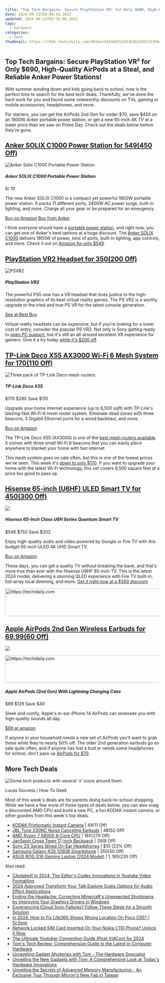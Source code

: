 ```yaml
---
title: "Top Tech Bargains: Secure PlayStation VR² for Only $690, High-Quality AirPods at a Steal, and Reliable Anker Power Stations!"
date: 2024-09-21T00:08:54.385Z
updated: 2024-09-22T02:36:06.103Z
tags:
  - hardware
categories:
  - tech
thumbnail: https://thmb.techidaily.com/40daecb43446fb2453b8b24925113b6da283db2cd97d0ca36a025eac943294f5.jpg
---
```


## Top Tech Bargains: Secure PlayStation VR² for Only $690, High-Quality AirPods at a Steal, and Reliable Anker Power Stations!

With summer winding down and kids going back to school, now is the perfect time to search for the best tech deals. Thankfully, we've done the hard work for you and found some noteworthy discounts on TVs, gaming or mobile accessories, headphones, and more.

 For starters, you can get the AirPods 2nd Gen for under $70, save $450 on an 1800W Anker portable power station, or get a new 65-inch 4K TV at a lower price than we saw on Prime Day. Check out the deals below before they're gone.

## [Anker SOLIX C1000 Power Station for $549 ($450 Off)](https://www.amazon.com/Anker-Portable-Generator-UltraFast-Optional/dp/B0C5C89QKZ/?th=1&tag=hotoge-20&ascsubtag=UUhtgUeUpU2004520&asc%5Frefurl=https%3A%2F%2Fwww.howtogeek.com%2Ftech-deals-ps-vr2-power-station-airpods-tvs%2F&asc%5Fcampaign=Short-Term) 

![Anker Solix C1000 Portable Power Station](https://static1.howtogeekimages.com/wordpress/wp-content/uploads/2023/11/anker-solixc1000.jpg) 

#####  Anker SOLIX C1000 Portable Power Station

8/ 10 

The new Anker SOLIX C1000 is a compact yet powerful 1800W portable power station. It packs 11 different ports, 2400W AC power surge, built-in lighting, and more. Charge all your gear or be prepared for an emergency.  

[Buy on Amazon](https://www.amazon.com/Anker-Portable-Generator-UltraFast-Optional/dp/B0C5C89QKZ?th=1&tag=hotoge-20&ascsubtag=UUhtgUeUpU2004520&asc%5Frefurl=https%3A%2F%2Fwww.howtogeek.com%2Ftech-deals-ps-vr2-power-station-airpods-tvs%2F&asc%5Fcampaign=Short-Term) [Buy from Anker](https://www.anker.com/products/a1761?variant=42755705208982) 

 I think everyone should have a [portable power station](https://some-approaches.techidaily.com/updated-the-pros-guide-to-conquering-photovideo-importers-in-win11/), and right now, you can get one of Anker's best options at a huge discount. The [Anker SOLIX C1000](https://youtube-lab.techidaily.com/024-approved-crafting-animation-dynamic-bouncy-text-techniques/) delivers 1800W of power, tons of ports, built-in lighting, app controls, and more. Check it out on [Amazon for only $549](https://www.amazon.com/Anker-Portable-Generator-UltraFast-Optional/dp/B0C5C89QKZ/?th=1&tag=hotoge-20&ascsubtag=UUhtgUeUpU2004520&asc%5Frefurl=https%3A%2F%2Fwww.howtogeek.com%2Ftech-deals-ps-vr2-power-station-airpods-tvs%2F&asc%5Fcampaign=Short-Term).

## [PlayStation VR2 Headset for $350 ($200 Off)](https://shop-links.co/link/?exclusive=1&publisher_slug=itechdaily19598&url=https%3A%2F%2Fwww.bestbuy.com%2Fsite%2Fsony-playstation-vr2-multi%2F6542114.p%3FskuId%3D6542114) 

![PSVR2](https://static1.howtogeekimages.com/wordpress/wp-content/uploads/2023/11/psvr2.png) 

#####  PlayStation VR2

The powerful PS5 now has a VR headset that does justice to the high-resolution graphics of its best virtual reality games. The PS VR2 is a worthy upgrade to the tried and true PS VR for the latest console generation.

[See at Best Buy](https://shop-links.co/link/?exclusive=1&publisher_slug=itechdaily19598&url=https%3A%2F%2Fwww.bestbuy.com%2Fsite%2Fsony-playstation-vr2-multi%2F6542114.p%3FskuId%3D6542114) 

 Virtual reality headsets can be expensive, but if you're looking for a lower cost of entry, consider the popular PS VR2\. Not only is Sony getting ready to [open PC support](https://howto.techidaily.com/full-solutions-to-fix-error-code-920-in-google-play-on-infinix-note-30-pro-drfone-by-drfone-fix-android-problems-fix-android-problems/), but it's still an all-around excellent VR experience for gamers. Give it a try today [while it's $200 off](https://shop-links.co/link/?exclusive=1&publisher_slug=itechdaily19598&url=https%3A%2F%2Fwww.bestbuy.com%2Fsite%2Fsony-playstation-vr2-multi%2F6542114.p%3FskuId%3D6542114).

## [TP-Link Deco X55 AX3000 Wi-Fi 6 Mesh System for $170 ($110 Off)](https://www.amazon.com/dp/B09PRB1MZM?th=1&tag=hotoge-20&ascsubtag=UUhtgUeUpU2004520&asc%5Frefurl=https%3A%2F%2Fwww.howtogeek.com%2Ftech-deals-ps-vr2-power-station-airpods-tvs%2F&asc%5Fcampaign=Short-Term) 

![Three pack of TP-Link Deco mesh routers.](https://static1.howtogeekimages.com/wordpress/wp-content/uploads/2023/11/screenshot-2023-11-29-at-10-54-05-am.jpg) 

#####  TP-Link Deco X55

$170 $280 Save $110 

Upgrade your home internet experience (up to 6,500 sqft) with TP-Link's blazing-fast Wi-Fi 6 mesh router system. Eliminate dead zones with three beacons, 3 Gigabit Ethernet ports for a wired backhaul, and more. 

[Buy on Amazon](https://www.amazon.com/WiFi-6-Mesh-System-AX3000/dp/B09PRB1MZM?th=1&tag=hotoge-20&ascsubtag=UUhtgUeUpU2004520&asc%5Frefurl=https%3A%2F%2Fwww.howtogeek.com%2Ftech-deals-ps-vr2-power-station-airpods-tvs%2F&asc%5Fcampaign=Short-Term) 

 The TP-Link Deco X55 (AX3000) is one of the [best mesh routers available](https://tiktok-clips.techidaily.com/2024-approved-rapid-tiktok-downloads-flawless-mp4-format-conversions/). It comes with three small Wi-Fi 6 beacons that you can easily place anywhere to blanket your home with fast internet.

 This mesh system goes on sale often, but this is one of the lowest prices we've seen. This week it's [down to only $170](https://www.amazon.com/dp/B09PRB1MZM?th=1&tag=hotoge-20&ascsubtag=UUhtgUeUpU2004520&asc%5Frefurl=https%3A%2F%2Fwww.howtogeek.com%2Ftech-deals-ps-vr2-power-station-airpods-tvs%2F&asc%5Fcampaign=Short-Term). If you want to upgrade your home with the latest Wi-Fi technology, this set covers 6,500 square feet at a price too good to pass up.

## [Hisense 65-inch (U6HF) ULED Smart TV for $450 ($300 Off)](https://www.amazon.com/Hisense-65-Inch-Class-Smart-65U6HF/dp/B0CHJ87V95?th=1&tag=hotoge-20&ascsubtag=UUhtgUeUpU2004520&asc%5Frefurl=https%3A%2F%2Fwww.howtogeek.com%2Ftech-deals-ps-vr2-power-station-airpods-tvs%2F&asc%5Fcampaign=Short-Term) 

![](https://static1.howtogeekimages.com/wordpress/wp-content/uploads/2023/06/6505544_sd.jpg) 

#####  Hisense 65-Inch Class U6H Series Quantum Smart TV

$548 $750 Save $202 

Enjoy high-quality audio and video powered by Google or Fire TV with this budget 65-inch ULED 4K UHD Smart TV.

[Buy on Amazon](https://www.amazon.com/Hisense-65-Inch-Class-Smart-65U6HF/dp/B0CHJ87V95?th=1&tag=hotoge-20&ascsubtag=UUhtgUeUpU2004520&asc%5Frefurl=https%3A%2F%2Fwww.howtogeek.com%2Ftech-deals-ps-vr2-power-station-airpods-tvs%2F&asc%5Fcampaign=Short-Term) 

 These days, you can get a quality TV without breaking the bank, and that's more true than ever with the Hisense U6HF 65-inch TV. This is the latest 2024 model, delivering a stunning QLED experience with Fire TV built-in, full-array local dimming, and more. [Get it right now at a $300 discount](https://www.amazon.com/Hisense-65-Inch-Class-Smart-65U6HF/dp/B0CHJ87V95?th=1&tag=hotoge-20&ascsubtag=UUhtgUeUpU2004520&asc%5Frefurl=https%3A%2F%2Fwww.howtogeek.com%2Ftech-deals-ps-vr2-power-station-airpods-tvs%2F&asc%5Fcampaign=Short-Term).

<!-- affiliate ads begin -->
<a href="https://appsumo.8odi.net/c/5597632/2082539/7443" target="_top" id="2082539">
  <img src="//a.impactradius-go.com/display-ad/7443-2082539" border="0" alt="https://techidaily.com" width="728" height="90"/>
</a>
<img height="0" width="0" src="https://appsumo.8odi.net/i/5597632/2082539/7443" style="position:absolute;visibility:hidden;" border="0" />
<!-- affiliate ads end -->

## [Apple AirPods 2nd Gen Wireless Earbuds for $69.99 ($60 Off)](https://www.amazon.com/dp/B07PXGQC1Q?tag=hotoge-20&ascsubtag=UUhtgUeUpU2004520&asc%5Frefurl=https%3A%2F%2Fwww.howtogeek.com%2Ftech-deals-ps-vr2-power-station-airpods-tvs%2F&asc%5Fcampaign=Short-Term) 

![](https://static1.howtogeekimages.com/wordpress/wp-content/uploads/2023/06/31bo1l1yl7l-_sl500_.jpg) 

<!-- affiliate ads begin -->
<a href="https://zebaoaffiliateprogram.pxf.io/c/5597632/2137973/21526" target="_top" id="2137973">
  <img src="//a.impactradius-go.com/display-ad/21526-2137973" border="0" alt="https://techidaily.com" width="728" height="90"/>
</a>
<img height="0" width="0" src="https://zebaoaffiliateprogram.pxf.io/i/5597632/2137973/21526" style="position:absolute;visibility:hidden;" border="0" />
<!-- affiliate ads end -->

#####  Apple AirPods (2nd Gen) With Lightning Charging Case

$89 $129 Save $40 

Sleek and comfy, Apple's in-ear iPhone 14 AirPods can serenade you with high-quality sounds all day.

[$89 at amazon](https://www.amazon.com/Apple-AirPods-Charging-Latest-Model/dp/B07PXGQC1Q?tag=hotoge-20&ascsubtag=UUhtgUeUpU2004520&asc%5Frefurl=https%3A%2F%2Fwww.howtogeek.com%2Ftech-deals-ps-vr2-power-station-airpods-tvs%2F&asc%5Fcampaign=Short-Term) 

 If anyone in your household needs a new set of AirPods you'll want to grab these while they're nearly 50% off. The older 2nd generation earbuds go on sale quite often, and if anyone has lost a bud or needs some headphones for school, don't pass up [AirPods for $70](https://www.amazon.com/dp/B07PXGQC1Q?tag=hotoge-20&ascsubtag=UUhtgUeUpU2004520&asc%5Frefurl=https%3A%2F%2Fwww.howtogeek.com%2Ftech-deals-ps-vr2-power-station-airpods-tvs%2F&asc%5Fcampaign=Short-Term).

##  More Tech Deals

![Some tech products with several 'x' icons around them.](https://static1.howtogeekimages.com/wordpress/wp-content/uploads/2024/07/some-tech-products-with-several-x-icons-around-them.jpg) 

Lucas Gouveia / How-To Geek

 Most of this week's deals are for parents doing back-to-school shopping. While we have a few more of those types of deals below, you can also snag a discounted AMD CPU and build a new PC, a fun KODAK instant camera, or other goodies from this week's top deals.

* [KODAK Printomatic Instant Camera](https://www.amazon.com/Kodak-PRINTOMATIC-Digital-Instant-Sticky-Backed/dp/B075WWSMFN?th=1&tag=hotoge-20&ascsubtag=UUhtgUeUpU2004520&asc%5Frefurl=https%3A%2F%2Fwww.howtogeek.com%2Ftech-deals-ps-vr2-power-station-airpods-tvs%2F&asc%5Fcampaign=Short-Term) | $49 ($11 Off)
* [JBL Tune 230NC Noise Canceling Earbuds](https://www.amazon.com/JBL-230NC-Wireless-Cancelling-Headphones/dp/B09FMS2QYD?th=1&tag=hotoge-20&ascsubtag=UUhtgUeUpU2004520&asc%5Frefurl=https%3A%2F%2Fwww.howtogeek.com%2Ftech-deals-ps-vr2-power-station-airpods-tvs%2F&asc%5Fcampaign=Short-Term) | $48 ($52 Off)
* [AMD Ryzen 7 5800X 8-Core CPU](https://www.amazon.com/dp/B0815XFSGK?tag=hotoge-20&ascsubtag=UUhtgUeUpU2004520&asc%5Frefurl=https%3A%2F%2Fwww.howtogeek.com%2Ftech-deals-ps-vr2-power-station-airpods-tvs%2F&asc%5Fcampaign=Short-Term) | $180 ($270 Off)
* [JanSport Cross Town 17-inch Backpack](https://www.amazon.com/JanSport-Cross-Town-Black-Size/dp/B0823VFB4C?th=1&tag=hotoge-20&ascsubtag=UUhtgUeUpU2004520&asc%5Frefurl=https%3A%2F%2Fwww.howtogeek.com%2Ftech-deals-ps-vr2-power-station-airpods-tvs%2F&asc%5Fcampaign=Short-Term) | $29 ($8 Off)
* [Sony ZX Series Wired On-Ear Headphones](https://www.amazon.com/Sony-MDRZX110-BLK-Stereo-Headphones/dp/B00NJ2M33I?th=1&tag=hotoge-20&ascsubtag=UUhtgUeUpU2004520&asc%5Frefurl=https%3A%2F%2Fwww.howtogeek.com%2Ftech-deals-ps-vr2-power-station-airpods-tvs%2F&asc%5Fcampaign=Short-Term) | $10 (23% Off)
* [Samsung Galaxy A35 128GB Smartphone](https://www.amazon.com/SAMSUNG-A35-Unlocked-Smartphone-Expandable/dp/B0CV4NQYFP?tag=hotoge-20&ascsubtag=UUhtgUeUpU2004520&asc%5Frefurl=https%3A%2F%2Fwww.howtogeek.com%2Ftech-deals-ps-vr2-power-station-airpods-tvs%2F&asc%5Fcampaign=Short-Term) | $350 ($50 Off)
* [ASUS ROG G16 Gaming Laptop (2024 Model)](https://www.amazon.com/ASUS-ROG-Strix-Gaming-Laptop/dp/B0CRDCXRK2?tag=hotoge-20&ascsubtag=UUhtgUeUpU2004520&asc%5Frefurl=https%3A%2F%2Fwww.howtogeek.com%2Ftech-deals-ps-vr2-power-station-airpods-tvs%2F&asc%5Fcampaign=Short-Term) | $1,165 ($235 Off)

<ins class="adsbygoogle"
     style="display:block"
     data-ad-format="autorelaxed"
     data-ad-client="ca-pub-7571918770474297"
     data-ad-slot="1223367746"></ins>

<ins class="adsbygoogle"
     style="display:block"
     data-ad-client="ca-pub-7571918770474297"
     data-ad-slot="8358498916"
     data-ad-format="auto"
     data-full-width-responsive="true"></ins>

<span class="atpl-alsoreadstyle">Also read:</span>
<div><ul>
<li><a href="https://youtube-sure.techidaily.com/ed-in-2024-the-editors-codex-innovations-in-youtube-video-formatting/"><u>[Updated] In 2024, The Editor's Codex Innovations in Youtube Video Formatting</u></a></li>
<li><a href="https://some-guidance.techidaily.com/2024-approved-transform-your-talk-explore-gratis-options-for-audio-effect-applications/"><u>2024 Approved Transform Your Talk Explore Gratis Options for Audio Effect Applications</u></a></li>
<li><a href="https://win-howtos.techidaily.com/ending-the-headache-correcting-minecrafts-unexpected-shutdowns-by-improving-your-graphics-drivers-in-windows/"><u>Ending the Headache: Correcting Minecraft's Unexpected Shutdowns by Improving Your Graphics Drivers in Windows</u></a></li>
<li><a href="https://fox-that.techidaily.com/experiencing-icloud-sync-failures-follow-these-steps-for-a-smooth-solution/"><u>Experiencing iCloud Sync Failures? Follow These Steps for a Smooth Solution</u></a></li>
<li><a href="https://review-topics.techidaily.com/in-2024-how-to-fix-life360-shows-wrong-location-on-poco-c65-drfone-by-drfone-virtual-android/"><u>In 2024, How to Fix Life360 Shows Wrong Location On Poco C65? | Dr.fone</u></a></li>
<li><a href="https://sim-unlock.techidaily.com/network-locked-sim-card-inserted-on-your-nokia-c110-phone-unlock-it-now-by-drfone-android/"><u>Network Locked SIM Card Inserted On Your Nokia C110 Phone? Unlock It Now</u></a></li>
<li><a href="https://facebook-video-footage.techidaily.com/the-ultimate-youtuber-convention-guide-post-vidcon-for-2024/"><u>The Ultimate Youtuber Convention Guide (Post-VidCon) for 2024</u></a></li>
<li><a href="https://hardware-tips.techidaily.com/toms-tech-review-comprehensive-guide-to-the-latest-in-computer-hardware/"><u>Tom's Tech Review: Comprehensive Guide to the Latest in Computer Hardware</u></a></li>
<li><a href="https://hardware-tips.techidaily.com/unraveling-gadget-mysteries-with-tom-the-hardware-specialist/"><u>Unraveling Gadget Mysteries with Tom - The Hardware Specialist</u></a></li>
<li><a href="https://hardware-tips.techidaily.com/unveiling-the-new-gadgets-with-tom-a-comprehensive-look-at-todays-hardware-innovations/"><u>Unveiling the New Gadgets with Tom: A Comprehensive Look at Today's Hardware Innovations</u></a></li>
<li><a href="https://hardware-tips.techidaily.com/unveiling-the-secrets-of-advanced-memory-manufacturing-an-exclusive-tour-through-microns-new-fab-in-taiwan/"><u>Unveiling the Secrets of Advanced Memory Manufacturing - An Exclusive Tour Through Micron's New Fab in Taiwan</u></a></li>
</ul></div>


